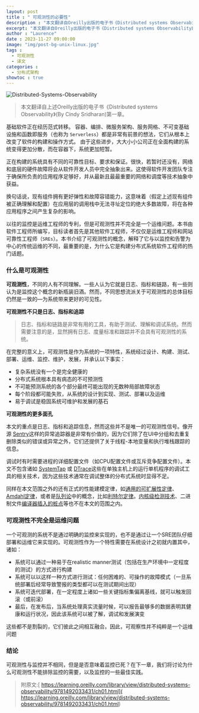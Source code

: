 ```yaml
---
layout: post
title : " 可观测性的必要性"
description : "本文翻译自Oreilly出版的电子书《Distributed systems Observability》(By Cindy Sridharan)第一章"
excerpt: "本文翻译自Oreilly出版的电子书《Distributed systems Observability》(By Cindy Sridharan)第一章"
author : "Laurence"
date : 2023-11-27 09:00:00
image: "img/post-bg-unix-linux.jpg"
tags : 
  - 可观测性
  - 译文
categories : 
  - 分布式架构
showtoc : true
---
```


![Distributed-Systems-Observability](/assets/tech/Distributed-Systems-Observability.jpg)

> 本文翻译自上述Oreilly出版的电子书《Distributed systems Observability》(By Cindy Sridharan)第一章。


基础软件正在经历范式转移。 容器、编排、微服务架构、服务网格、不可变基础设施和函数即服务（也称为 `Serverless`）都是非常有前景的想法，它们从根本上改变了软件的构建和操作方式。 由于这些进步，大大小小公司正在全面构建的系统变得更加分散，而在容器下，系统更加短暂。

正在构建的系统具有不同的可靠性目标、要求和保证。很快，若暂时还没有，网络和底层的硬件故障将会从软件开发人员中完全抽象出来。这使得软件开发团队专注于确保所负责的应用程序足够好，并从最新且最最重要的网络和调度等技术抽象中获益。

换句话说，现有组件拥有更好弹性和故障容错能力，这意味着（假定上述现有组件被正确理解和配置）在应用层的调用栈中无法寻址定位的绝大多数故障，将在各种应用程序之间产生复杂的影响。

以往的监控是运维工程师的专利，但是可观测性并不完全是一个运维问题。本书由软件工程师所编写，目标读者首先是其他软件工程师，不仅仅是运维工程师和网站可靠性工程师（`SREs`）。本书介绍了可观测性的概念，解释了它与以监控和告警为中心的传统运维的不同，最重要的是，为什么它是构建分布式系统软件工程师的热门话题。

### 什么是可观测性

**可观测性**，不同的人有不同理解。一些人认为它就是日志、指标和链路，有一些则认为是监控这个概念的新瓶装旧酒。然而，不同思想流派关于可观测性的总体目标仍然是一致的—为系统带来更好的可见性。

**可观测性不只是日志、指标和追踪**

>  日志、指标和链路是非常有用的工具，有助于测试、理解和调试系统。然而需要注意的是，显然拥有日志、度量标准和跟踪并不会具有可观测性的系统。

在完整的意义上，可观测性是作为系统的一项特性，系统经过设计、构建、测试、部署、运维、监控、维护，发展，并承认以下事实：

- 复杂系统没有一个是完全健康的
- 分布式系统根本具有病态的不可预测性
- 不可能预测系统的各个部分最终可能出现的无数种局部故障状态
- 每个阶段都可能失败，从系统的设计到实现、测试、部署以及运维
- 易于调试是稳固系统可维护和发展的基石

**可观测性的更多面孔**

本文的重点是日志、指标和追踪信息，然而这些并不是唯一的可观测性信号。像开源 [Sentry](https://github.com/getsentry/sentry)这样的异常追踪器是非常有价值的，因为它们除了在UI中分组和去重复删除类似的错误或异常之外，它们还提供了关于线程-本地变量和执行堆栈跟踪的信息。

调试时有时需要进程的详细配置文件（如CPU配置文件或互斥竞争配置文件）。本文不包含诸如 [SystemTap](https://en.wikipedia.org/wiki/SystemTap) 或 [DTrace](https://en.wikipedia.org/wiki/DTrace)这些在单独主机上的运行单机程序的调试工具的相关技术，因为这些技术通常在调试整体的分布式系统时显得不足。

同样在本文范围之外的还有正式的性能建模定律，如[通用的可扩展性定律](http://bit.ly/2sa2QpX)、[Amdahl定律](https://en.wikipedia.org/wiki/Amdahl's_law)，或者是[队列论](https://speakerdeck.com/emfree/queueing-theory)中的概念，比如[利特尔定律](http://bit.ly/2KO6pLb)。[内核级检测技术](https://www.kernel.org/doc/Documentation/kprobes.txt)、二进制文件[编译器插入的桩点](https://llvm.org/docs/XRay.html)等也不在本文的范围之内。

### 可观测性不完全是运维问题

一个可观测的系统不是通过明确的监控来实现的，也不是通过让一个SRE团队仔细部署和运维它来实现的。可观测性作为一个特性需要在系统设计之初就内置其中，诸如：
- 系统可以通过一种易于在realistic manner测试（包括在生产环境中一定程度的测试）的方式进行构建
- 系统可以以这样一种方式进行测试：任何困难的、可操作的故障模式（一旦系统部署后经常导致警报的类型都可以在测试期间出现）
- 系统可迭代部署，在一定程度上诸如一些关键指标集偏离基线，就可以触发回滚（或前滚）
- 最后，在发布后，当系统处理真实流量时候，可以报告最够多的数据表明其健康和运行状况，因此该系统可以被了解，调试和发展演变

这些都不是割裂的，它们彼此之间相互融合。因此，可观察性并不纯粹是一个运维问题

### 结论
可观测性与监控并不相同，但是是否意味着监控已死？在下一章，我们将讨论为什么可观测性不能排除监控的需要，以及监控的一些最佳实践。



> 附原文:[ https://learning.oreilly.com/library/view/distributed-systems-observability/9781492033431/ch01.html]( https://learning.oreilly.com/library/view/distributed-systems-observability/9781492033431/ch01.html)
